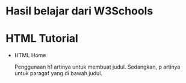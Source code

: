 # Hasil belajar dari W3Schools
# HTML Tutorial
- HTML Home
  
  Penggunaan h1 artinya untuk membuat judul. Sedangkan, p artinya untuk paragaf yang di bawah judul.
  

